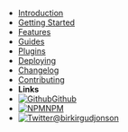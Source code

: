 - [Introduction](README)
- [Getting Started](getstarted)
- [Features](features)
- [Guides](guides)
- [Plugins](plugins)
- [Deploying](deploying)
- [Changelog](changelog)
- [Contributing](contributing)
- **Links**
- [![Github](https://icongram.jgog.in/simple/github.svg?color=808080&size=16)Github](https://github.com/birkir/prime)
- [![NPM](https://icongram.jgog.in/simple/npm.svg?colored&size=16)NPM](https://www.npmjs.com/org/primecms)
- [![Twitter](https://icongram.jgog.in/simple/twitter.svg?colored&size=16)@birkirgudjonson](https://twitter.com/birkirgudjonson)
